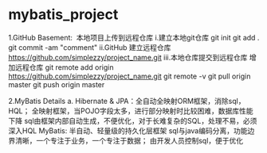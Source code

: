 # mybatis_project
1.GitHub Basement:
   本地项目上传到远程仓库
     i.建立本地git仓库
       git init
       git add .
       git commit -am "comment"
     ii.GitHub 建立远程仓库
        https://github.com/simplezzy/project_name.git
     iii.本地仓库提交到远程仓库
         增加远程仓库 
           git remote add origin https://github.com/simplezzy/project_name.git
           git remote -v
           git pull origin master 
           git push origin master 

2.MyBatis Details
  a. Hibernate & JPA：全自动全映射ORM框架，消除sql，HQL；
                      全映射框架，当POJO字段太多，进行部分映射时比较困难，数据库性能下降
                      sql由框架内部自动生成，不便优化，对于长难复杂的SQL，处理不易，必须深入HQL
    MyBatis:  半自动、轻量级的持久化层框架 
              sql与java编码分离，功能边界清晰，一个专注于业务，一个专注于数据；
              由开发人员控制sql，便于优化

